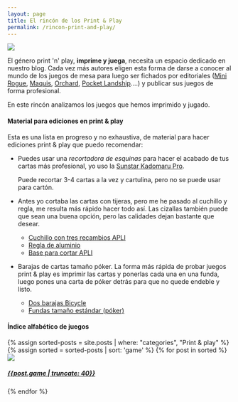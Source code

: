 ```yaml
---
layout: page
title: El rincón de los Print & Play
permalink: /rincon-print-and-play/
---
```


![](https://live.staticflickr.com/65535/51011850093_2124f17fd2_o.jpg)

El género print 'n' play, **imprime y juega**, necesita un espacio dedicado en 
nuestro blog. Cada vez más autores eligen esta forma de darse a conocer al
mundo de los juegos de mesa para luego ser fichados por editoriales
([Mini Rogue]({{site.baseurl}}/2020/05/23/ojeando-mini-rogue/),
[Maquis]({{site.baseurl}}/2019/03/09/analisis-maquis/),
[Orchard]({{site.baseurl}}/2019/07/23/analisis-orchard/), [Pocket
Landship]({{site.baseurl}}/2019/02/09/analisis-pocket-landship/)....) y 
publicar sus juegos de forma profesional.

En este rincón analizamos los juegos que hemos imprimido y jugado.


#### Material para ediciones en print & play

Esta es una lista en progreso y no exhaustiva, de material para hacer ediciones
print & play que puedo recomendar:

* Puedes usar una *recortadora de esquinas* para hacer el acabado de tus cartas
  más profesional, yo uso la [Sunstar Kadomaru Pro](https://amzn.to/2JJjmti).

  Puede recortar 3-4 cartas a la vez y cartulina, pero no se puede usar para
  cartón.

* Antes yo cortaba las cartas con tijeras, pero me he pasado al cuchillo y
  regla, me resulta más rápido hacer todo así. Las cizallas también puede que
  sean una buena opción, pero las calidades dejan bastante que desear.
  - [Cuchillo con tres recambios APLI](https://amzn.to/38V4Gm2)
  - [Regla de aluminio](https://amzn.to/2RGX40f)
  - [Base para cortar APLI](https://amzn.to/36JRDRv)

* Barajas de cartas tamaño póker. La forma más rápida de probar juegos print &
  play es imprimir las cartas y ponerlas cada una en una funda, luego pones una
  carta de póker detrás para que no quede endeble y listo.
  - [Dos barajas Bicycle](https://amzn.to/3x5RRhi)
  - [Fundas tamaño estándar (póker)](https://amzn.to/2TkQrRO)

#### Índice alfabético de juegos

<div class="col-md-12">
<div class="col-md-8">
{% assign sorted-posts = site.posts | where: "categories", "Print & play" %}
{% assign sorted = sorted-posts | sort: 'game' %}
{% for post in sorted  %}
<div class="image-container">
<a href="{{site.url}}{{post.url}}">
<img class="crop-sidebar" src="{{post.imghtml}}">
<div class="text-block"><h5>{{post.game | truncate: 40}}</h5></div></a>
</div>
{% endfor %}
</div>
</div>
